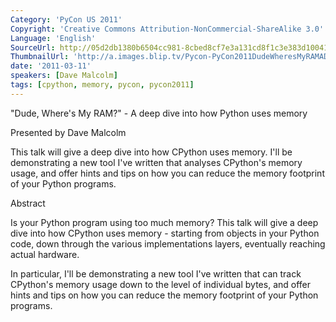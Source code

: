 ```yaml
---
Category: 'PyCon US 2011'
Copyright: 'Creative Commons Attribution-NonCommercial-ShareAlike 3.0'
Language: 'English'
SourceUrl: http://05d2db1380b6504cc981-8cbed8cf7e3a131cd8f1c3e383d10041.r93.cf2.rackcdn.com/pycon-us-2011/451_dude-where-s-my-ram-a-deep-dive-into-how-python-uses-memory.mp4
ThumbnailUrl: 'http://a.images.blip.tv/Pycon-PyCon2011DudeWheresMyRAMADeepDiveIntoHowPythonUses951.png'
date: '2011-03-11'
speakers: [Dave Malcolm]
tags: [cpython, memory, pycon, pycon2011]
---
```

"Dude, Where's My RAM?" - A deep dive into how Python uses memory

Presented by Dave Malcolm

This talk will give a deep dive into how CPython uses memory. I'll be
demonstrating a new tool I've written that analyses CPython's memory usage,
and offer hints and tips on how you can reduce the memory footprint of your
Python programs.

Abstract

Is your Python program using too much memory? This talk will give a deep dive
into how CPython uses memory - starting from objects in your Python code, down
through the various implementations layers, eventually reaching actual
hardware.

In particular, I'll be demonstrating a new tool I've written that can track
CPython's memory usage down to the level of individual bytes, and offer hints
and tips on how you can reduce the memory footprint of your Python programs.

